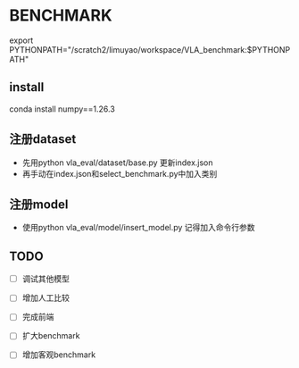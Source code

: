 # BENCHMARK
export PYTHONPATH="/scratch2/limuyao/workspace/VLA_benchmark:$PYTHONPATH"
## install
conda install numpy==1.26.3
## 注册dataset
+ 先用python vla_eval/dataset/base.py 更新index.json
+ 再手动在index.json和select_benchmark.py中加入类别
## 注册model
+ 使用python vla_eval/model/insert_model.py 记得加入命令行参数
## TODO
- [ ] 调试其他模型
- [ ] 增加人工比较
- [ ] 完成前端
- [ ] 扩大benchmark
- [ ] 增加客观benchmark

